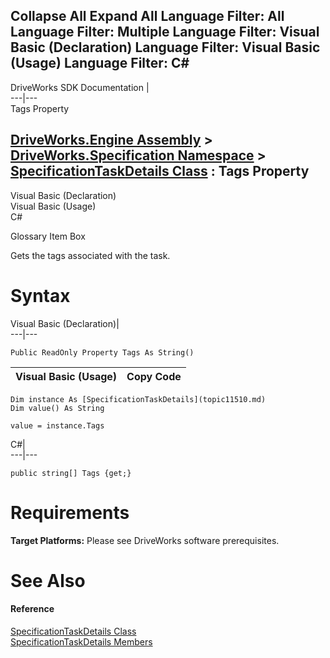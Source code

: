        

 Collapse All Expand All  Language Filter: All  Language Filter: Multiple  Language Filter: Visual Basic (Declaration) Language Filter: Visual Basic (Usage) Language Filter: C#  
---  
DriveWorks SDK Documentation  |   
---|---  
Tags Property   
  
[DriveWorks.Engine Assembly](topic2156.md) > [DriveWorks.Specification Namespace](topic10764.md) > [SpecificationTaskDetails Class](topic11510.md) : Tags Property  
---  
  
Visual Basic (Declaration)    
Visual Basic (Usage)    
C# 

Glossary Item Box

Gets the tags associated with the task. 

# Syntax

Visual Basic (Declaration)|   
---|---  
      
    
    Public ReadOnly Property Tags As String()  
  
Visual Basic (Usage)| Copy Code  
---|---  
      
    
    Dim instance As [SpecificationTaskDetails](topic11510.md)
    Dim value() As String
     
    value = instance.Tags  
  
C#|   
---|---  
      
    
    public string[] Tags {get;}  
  
# Requirements

**Target Platforms:** Please see DriveWorks software prerequisites.

# See Also

#### Reference

[SpecificationTaskDetails Class](topic11510.md)   
[SpecificationTaskDetails Members](topic11511.md)


